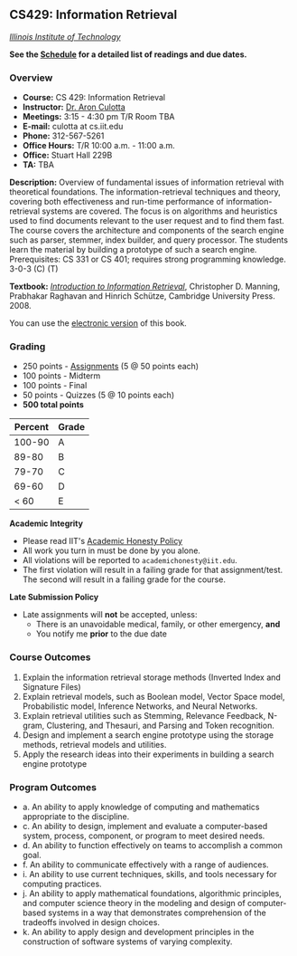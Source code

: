 ## CS429: Information Retrieval  
*[Illinois Institute of Technology](http://iit.edu)*  

**See the [Schedule](Schedule.md) for a detailed list of readings and due dates.**

### Overview

-   **Course:** CS 429: Information Retrieval
-   **Instructor:** [Dr. Aron Culotta](http://cs.iit.edu/~culotta)
-   **Meetings:** 3:15 - 4:30 pm T/R Room TBA
-   **E-mail:** culotta at cs.iit.edu
-   **Phone:** 312-567-5261
-   **Office Hours:** T/R 10:00 a.m. - 11:00 a.m.
-   **Office:** Stuart Hall 229B
-   **TA:** TBA

**Description:** Overview of fundamental issues of information retrieval with theoretical foundations. The information-retrieval techniques and theory, covering both effectiveness and run-time performance of information-retrieval systems are covered. The focus is on algorithms and heuristics used to find documents relevant to the user request and to find them fast. The course covers the architecture and components of the search engine such as parser, stemmer, index builder, and query processor. The students learn the material by building a prototype of such a search engine. Prerequisites: CS 331 or CS 401; requires strong programming knowledge. 3-0-3 (C) (T)

**Textbook:** [*Introduction to Information Retrieval*](http://nlp.stanford.edu/IR-book/), Christopher D. Manning, Prabhakar Raghavan and Hinrich Schütze, Cambridge University Press. 2008.

You can use the [electronic version](http://nlp.stanford.edu/IR-book/) of this book.

### Grading

- 250 points - [Assignments](../assignments) (5 @ 50 points each)
- 100 points - Midterm
- 100 points - Final
- 50 points  - Quizzes  (5 @ 10 points each)
- **500 total points**

| **Percent** | **Grade** |
|-------------|-----------|
| 100-90      | A         |
| 89-80       | B         |
| 79-70       | C         |
| 69-60       | D         |
| < 60        | E         |

**Academic Integrity**

- Please read IIT's [Academic Honesty Policy](http://www.iit.edu/student_affairs/handbook/information_and_regulations/code_of_academic_honesty.shtml)
- All work you turn in must be done by you alone.
- All violations will be reported to `academichonesty@iit.edu`.
- The first violation will result in a failing grade for that assignment/test. The second will result in a failing grade for the course.


**Late Submission Policy**

- Late assignments will **not** be accepted, unless:
  - There is an unavoidable medical, family, or other emergency, **and**
  - You notify me **prior** to the due date

### Course Outcomes

1. Explain the information retrieval storage methods (Inverted Index and Signature Files)
2. Explain retrieval models, such as Boolean model, Vector Space model, Probabilistic model, Inference Networks, and Neural Networks.
3. Explain retrieval utilities such as Stemming, Relevance Feedback, N-gram, Clustering, and Thesauri, and Parsing and Token recognition.
4. Design and implement a search engine prototype using the storage methods, retrieval models and utilities.
5. Apply the research ideas into their experiments in building a search engine prototype


###  Program Outcomes

- a. An ability to apply knowledge of computing and mathematics appropriate to the discipline.
- c. An ability to design, implement and evaluate a computer-based system, process, component, or program to meet desired needs.
- d. An ability to function effectively on teams to accomplish a common goal.
- f. An ability to communicate effectively with a range of audiences.
- i. An ability to use current techniques, skills, and tools necessary for computing practices.
- j. An ability to apply mathematical foundations, algorithmic principles, and computer science theory in the modeling and design of computer-based systems in a way that demonstrates comprehension of the tradeoffs involved in design choices.
- k. An ability to apply design and development principles in the construction of software systems of varying complexity.
